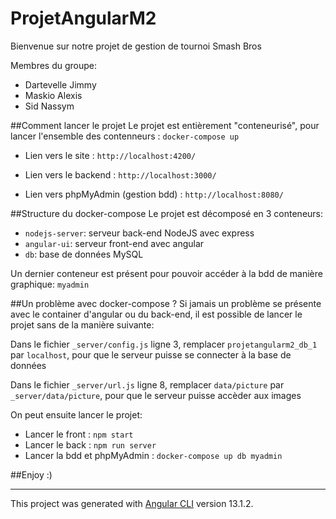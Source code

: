 # ProjetAngularM2

Bienvenue sur notre projet de gestion de tournoi Smash Bros

Membres du groupe:
  - Dartevelle Jimmy
  - Maskio Alexis
  - Sid Nassym


##Comment lancer le projet
Le projet est entièrement "conteneurisé", pour lancer l'ensemble des contenneurs : `docker-compose up`

- Lien vers le site : `http://localhost:4200/`

- Lien vers le backend : `http://localhost:3000/`

- Lien vers phpMyAdmin (gestion bdd) : `http://localhost:8080/`

##Structure du docker-compose
Le projet est décomposé en 3 conteneurs:
- `nodejs-server`: serveur back-end NodeJS avec express
- `angular-ui`: serveur front-end avec angular
- `db`: base de données MySQL

Un dernier conteneur est présent pour pouvoir accéder à la bdd de manière graphique: `myadmin`

##Un problème avec docker-compose ?
Si jamais un problème se présente avec le container d'angular ou du back-end, 
il est possible de lancer le projet sans de la manière suivante:

Dans le fichier `_server/config.js` ligne 3, remplacer `projetangularm2_db_1` par `localhost`, pour que le serveur puisse se connecter à la base de données

Dans le fichier `_server/url.js` ligne 8, remplacer `data/picture` par `_server/data/picture`, pour que le serveur puisse accèder aux images

On peut ensuite lancer le projet:
- Lancer le front : `npm start`
- Lancer le back : `npm run server`
- Lancer la bdd et phpMyAdmin : `docker-compose up db myadmin`


##Enjoy :)




---
This project was generated with [Angular CLI](https://github.com/angular/angular-cli) version 13.1.2.
